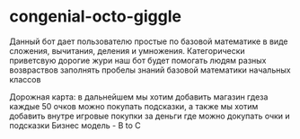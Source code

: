 # congenial-octo-giggle
Данный бот дает пользователю простые по базовой математике в виде сложения, вычитания, деления и умножения.
Категорически приветсвую дорогие жури наш бот будет помогать людям разных возвраствов заполнять пробелы знаний базовой математики начальных классов

Дорожная карта:
в дальнейшем мы хотим добавить магазин гдеза каждые 50 очков можно покупать подсказки, а также мы хотим добавить внутре игровые покупки за деньги 
где можно докупать очки и подсказки
Бизнес модель - B to C
